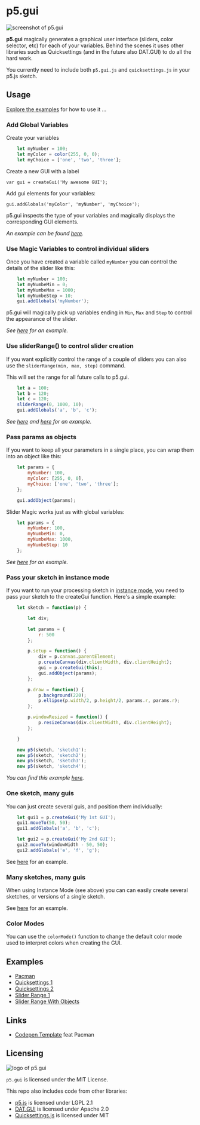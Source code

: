 # p5.gui

![screenshot of p5.gui](p5_gui_screenshot.png)  

**p5.gui** magically generates a graphical user interface (sliders, color selector, etc) for each of your variables. Behind the scenes it uses other libraries such as Quicksettings (and in the future also DAT.GUI) to do all the hard work.

You currently need to include both `p5.gui.js` and `quicksettings.js` in your p5.js sketch.

## Usage

[Explore the examples](https://bitcraftlab.github.io/p5.gui) for how to use it ...

### Add Global Variables

Create your variables

```js
	let myNumber = 100;
	let myColor = color(255, 0, 0);
	let myChoice = ['one', 'two', 'three'];
```

Create a new GUI with a label

	var gui = createGui('My awesome GUI');

Add gui elements for your variables:  

	gui.addGlobals('myColor', 'myNumber', 'myChoice');

p5.gui inspects the type of your variables and magically displays the corresponding GUI elements.

*An example can be found [here](examples/quicksettings-1).*

### Use Magic Variables to control individual sliders

Once you have created a variable called `myNumber` you can control the details of the slider like this:

```js
	let myNumber = 100;
	let myNumbeMin = 0;
	let myNumbeMax = 1000;
	let myNumbeStep = 10;
	gui.addGlobals('myNumber');
```

p5.gui will magically pick up variables ending in `Min`, `Max` and `Step` to  control the appearance of the slider.

*See [here](examples/slider-range-1) for an example.*

### Use sliderRange() to control slider creation

If you want explicitly control the range of a couple of sliders you can also use the `sliderRange(min, max, step)` command.

This will set the range for all future calls to p5.gui.

```js
	let a = 100;
	let b = 120;
	let c = 120;
	sliderRange(0, 1000, 10);
	gui.addGlobals('a', 'b', 'c');
```

*See [here](examples/slider-range-2) and [here](examples/quicksettings-2) for an example.*

### Pass params as objects

If you want to keep all your parameters in a single place, you can wrap them into an object like this:

```js
	let params = {
		myNumber: 100,
		myColor: [255, 0, 0],
		myChoice: ['one', 'two', 'three'];
	};

	gui.addObject(params);
```

Slider Magic works just as with global variables:

```js
	let params = {
		myNumber: 100,
		myNumbeMin: 0,
		myNumbeMax: 1000,
		myNumbeStep: 10
	};
```

*See [here](examples/slider-range-3) for an example.*

### Pass your sketch in instance mode

If you want to run your processing sketch in [instance mode](https://github.com/processing/p5.js/wiki/Global-and-instance-mode), you need to pass your sketch to the createGui function.  Here's a simple example:

```js
	let sketch = function(p) {

		let div;

		let params = {
			r: 500
		};

		p.setup = function() {
			div = p.canvas.parentElement;
			p.createCanvas(div.clientWidth, div.clientHeight);
			gui = p.createGui(this);
			gui.addObject(params);
		};

		p.draw = function() {
			p.background(220);
			p.ellipse(p.width/2, p.height/2, params.r, params.r);
		};

		p.windowResized = function() {
			p.resizeCanvas(div.clientWidth, div.clientHeight);
		};

	}

	new p5(sketch, 'sketch1');
	new p5(sketch, 'sketch2');
	new p5(sketch, 'sketch3');
	new p5(sketch, 'sketch4');
```

*You can find this example [here](examples/instance-mode-1).*

### One sketch, many guis

You can just create several guis, and position them individually:

```js
	let gui1 = p.createGui('My 1st GUI');
	gui1.moveTo(50, 50);
	gui1.addGlobals('a', 'b', 'c');

	let gui2 = p.createGui('My 2nd GUI');
	gui2.moveTo(windowWidth - 50, 50);
	gui2.addGlobals('e', 'f', 'g');
```

See [here](examples/quicksettings-2) for an example.

### Many sketches, many guis

When using Instance Mode (see above) you can can easily create several sketches, or versions of a single sketch.

See [here](examples/slider-range-4) for an example.

### Color Modes

You can use the `colorMode()` function to change the default color mode used to interpret colors when creating the GUI.


## Examples
* [Pacman](examples/pacman/)
* [Quicksettings 1](examples/quicksettings-1/)
* [Quicksettings 2](examples/quicksettings-2/)
* [Slider Range 1](examples/slider-range-1/)
* [Slider Range With Objects](examples/slider-range-3/)

## Links
* [Codepen Template](https://codepen.io/bitcraftlab/pen/GNKmGg) feat Pacman

## Licensing

![logo of p5.gui](p5_gui_logo.png)  

`p5.gui` is licensed under the MIT License.

This repo also includes code from other libraries:  

* [p5.js](https://github.com/processing/p5.js) is licensed under LGPL 2.1
* [DAT.GUI](https://github.com/dataarts/dat.gui) is licensed under Apache 2.0
* [Quicksettings.js](https://github.com/bit101/quicksettings) is licensed under MIT

